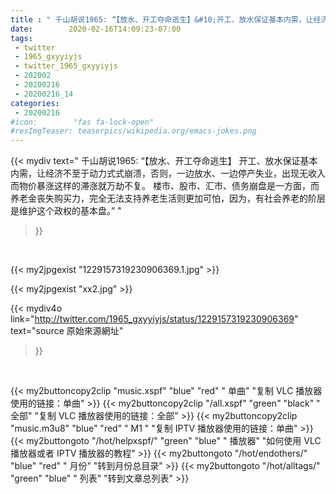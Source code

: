 ```yaml
---
title : " 千山胡说1965: “【放水、开工夺命逃生】&#10;开工、放水保证基本内需，让经济不至于动力式式崩溃，否则，一边放水、一边停产失业，出现无收入而物价暴涨这样的滞涨就万劫不复。&#10;楼市、股市、汇市、债务崩盘是一方面，而养老金丧失购买力，完全无法支持养老生活则更加可怕，因为，有社会养老的阶层是维护这个政权的基本盘。”  "
date:        2020-02-16T14:09:23-07:00
tags:
 - twitter
 - 1965_gxyyiyjs
 - twitter_1965_gxyyiyjs
 - 202002
 - 20200216
 - 20200216_14
categories:
 - 20200216
#icon:        "fas fa-lock-open"
#resImgTeaser: teaserpics/wikipedia.org/emacs-jokes.png
---
```


{{< mydiv text=" 千山胡说1965: “【放水、开工夺命逃生】&#10;开工、放水保证基本内需，让经济不至于动力式式崩溃，否则，一边放水、一边停产失业，出现无收入而物价暴涨这样的滞涨就万劫不复。&#10;楼市、股市、汇市、债务崩盘是一方面，而养老金丧失购买力，完全无法支持养老生活则更加可怕，因为，有社会养老的阶层是维护这个政权的基本盘。”  "
>}}
<br>


 {{< my2jpgexist "1229157319230906369.1.jpg" >}}<br> 

{{< my2jpgexist "xx2.jpg" >}}<br>


{{< mydiv4o link="http://twitter.com/1965_gxyyiyjs/status/1229157319230906369"
text="source 原始來源網址"
>}}


<br>



{{< my2buttoncopy2clip "music.xspf"        "blue"   "red"    " 单曲"  "复制 VLC 播放器使用的链接：单曲" >}} {{< my2buttoncopy2clip "/all.xspf"         "green"  "black"  " 全部"  "复制 VLC 播放器使用的链接：全部" >}} {{< my2buttoncopy2clip "music.m3u8"        "blue"   "red"    " M1 "    "复制 IPTV 播放器使用的链接：单曲" >}} {{< my2buttongoto      "/hot/helpxspf/"    "green"  "blue"   " 播放器" "如何使用 VLC 播放器或者 IPTV 播放器的教程" >}} {{< my2buttongoto      "/hot/endothers/"   "blue"   "red"    " 月份"   "转到月份总目录" >}} {{< my2buttongoto      "/hot/alltags/"     "green"  "blue"   " 列表"   "转到文章总列表" >}} 
